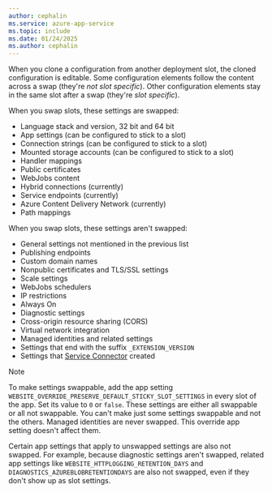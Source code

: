 ```yaml
---
author: cephalin
ms.service: azure-app-service
ms.topic: include
ms.date: 01/24/2025
ms.author: cephalin
---
```


When you clone a configuration from another deployment slot, the cloned configuration is editable. Some configuration elements follow the content across a swap (they're *not slot specific*). Other configuration elements stay in the same slot after a swap (they're *slot specific*).

When you swap slots, these settings are swapped:

- Language stack and version, 32 bit and 64 bit
- App settings (can be configured to stick to a slot)
- Connection strings (can be configured to stick to a slot)
- Mounted storage accounts (can be configured to stick to a slot)
- Handler mappings
- Public certificates
- WebJobs content
- Hybrid connections (currently)
- Service endpoints (currently)
- Azure Content Delivery Network (currently)
- Path mappings

When you swap slots, these settings aren't swapped:

- General settings not mentioned in the previous list
- Publishing endpoints
- Custom domain names
- Nonpublic certificates and TLS/SSL settings
- Scale settings
- WebJobs schedulers
- IP restrictions
- Always On
- Diagnostic settings
- Cross-origin resource sharing (CORS)
- Virtual network integration
- Managed identities and related settings
- Settings that end with the suffix `_EXTENSION_VERSION`
- Settings that [Service Connector](../articles/service-connector/overview.md) created

> [!NOTE]
> To make settings swappable, add the app setting `WEBSITE_OVERRIDE_PRESERVE_DEFAULT_STICKY_SLOT_SETTINGS` in every slot of the app. Set its value to `0` or `false`. These settings are either all swappable or all not swappable. You can't make just some settings swappable and not the others. Managed identities are never swapped. This override app setting doesn't affect them.
>
> Certain app settings that apply to unswapped settings are also not swapped. For example, because diagnostic settings aren't swapped, related app settings like `WEBSITE_HTTPLOGGING_RETENTION_DAYS` and `DIAGNOSTICS_AZUREBLOBRETENTIONDAYS` are also not swapped, even if they don't show up as slot settings.
